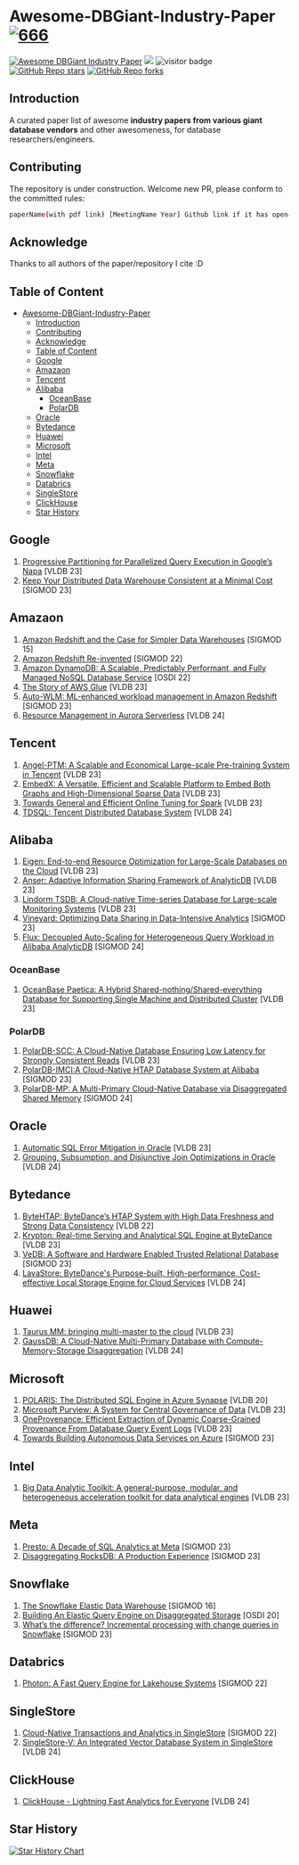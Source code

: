 # Awesome-DBGiant-Industry-Paper [![666](https://awesome.re/badge.svg)](https://awesome.re)

[![Awesome DBGiant Industry Paper](https://img.shields.io/static/v1?label=&message=Awesome+DBGiant+Industry+Paper&color=black&logo=awesomelists)](https://github.com/Wind-Gone/awesome-dbgiant-Industry-paper)
![](https://img.shields.io/github/last-commit/Wind-Gone/awesome-dbgiant-Industry-paper?color=green)
![visitor badge](https://visitor-badge.lithub.cc/badge?page_id=Wind-Gone.awesome-dbgiant-Industry-paper)
[![GitHub Repo stars](https://img.shields.io/github/stars/Wind-Gone/awesome-dbgiant-Industry-paper?style=social)](https://github.com/Wind-Gone/awesome-dbgiant-Industry-paper)
[![GitHub Repo forks](https://img.shields.io/github/forks/Wind-Gone/awesome-dbgiant-Industry-paper?style=social)](https://github.com/Wind-Gone/awesome-dbgiant-Industry-paper)
## Introduction

A curated paper list of awesome <b>industry papers from various giant database vendors</b> and other awesomeness, for database researchers/engineers.

## Contributing

The repository is under construction.  Welcome new PR, please conform to the committed rules: 

```bash
paperName(with pdf link) [MeetingName Year] Github link if it has open-sourced code (optional)
```
## Acknowledge
Thanks to all authors of the paper/repository I cite :D

## Table of Content

- [Awesome-DBGiant-Industry-Paper ](#awesome-dbgiant-industry-paper-)
  - [Introduction](#introduction)
  - [Contributing](#contributing)
  - [Acknowledge](#acknowledge)
  - [Table of Content](#table-of-content)
  - [Google](#google)
  - [Amazaon](#amazaon)
  - [Tencent](#tencent)
  - [Alibaba](#alibaba)
    - [OceanBase](#oceanbase)
    - [PolarDB](#polardb)
  - [Oracle](#oracle)
  - [Bytedance](#bytedance)
  - [Huawei](#huawei)
  - [Microsoft](#microsoft)
  - [Intel](#intel)
  - [Meta](#meta)
  - [Snowflake](#snowflake)
  - [Databrics](#databrics)
  - [SingleStore](#singlestore)
  - [ClickHouse](#clickhouse)
  - [Star History](#star-history)


## Google
1. [Progressive Partitioning for Parallelized Query Execution in Google’s Napa](https://www.vldb.org/pvldb/vol16/p3475-sankaranarayanan.pdf) [VLDB 23]
2. [Keep Your Distributed Data Warehouse Consistent at a Minimal Cost](https://dl.acm.org/doi/pdf/10.1145/3589770) [SIGMOD 23]

## Amazaon
1. [Amazon Redshift and the Case for Simpler Data Warehouses](https://15721.courses.cs.cmu.edu/spring2024/papers/22-redshift/p1917-gupta.pdf) [SIGMOD 15]
2. [Amazon Redshift Re-invented](https://15721.courses.cs.cmu.edu/spring2024/papers/22-redshift/redshift-sigmod2022.pdf) [SIGMOD 22]
3. [Amazon DynamoDB: A Scalable, Predictably Performant, and Fully Managed NoSQL Database Service](https://www.usenix.org/system/files/atc22-elhemali.pdf) [OSDI 22]
4. [The Story of AWS Glue](https://www.vldb.org/pvldb/vol16/p3557-saxena.pdf) [VLDB 23]
5. [Auto-WLM: ML-enhanced workload management in Amazon Redshift](https://dl.acm.org/doi/pdf/10.1145/3555041.3589677) [SIGMOD 23]
6. [Resource Management in Aurora Serverless](https://www.vldb.org/pvldb/vol17/p4038-urgaonkar.pdf) [VLDB 24]

## Tencent
1. [Angel-PTM: A Scalable and Economical Large-scale Pre-training System in Tencent](https://arxiv.org/pdf/2303.02868.pdf) [VLDB 23]
2. [EmbedX: A Versatile, Efficient and Scalable Platform to Embed Both Graphs and High-Dimensional Sparse Data](https://dl.acm.org/doi/pdf/10.14778/3611540.3611546) [VLDB 23]
3. [Towards General and Efficient Online Tuning for Spark](https://arxiv.org/pdf/2309.01901v1.pdf) [VLDB 23]
4. [TDSQL: Tencent Distributed Database System](https://www.vldb.org/pvldb/vol17/p3869-chen.pdf) [VLDB 24]


## Alibaba
1. [Eigen: End-to-end Resource Optimization for Large-Scale Databases on the Cloud](https://dl.acm.org/doi/pdf/10.14778/3611540.3611565) [VLDB 23]
2. [Anser: Adaptive Information Sharing Framework of AnalyticDB](https://dl.acm.org/doi/pdf/10.14778/3611540.3611553) [VLDB 23]
3. [Lindorm TSDB: A Cloud-native Time-series Database for Large-scale Monitoring Systems](https://dl.acm.org/doi/pdf/10.14778/3611540.3611559) [VLDB 23]
4. [Vineyard: Optimizing Data Sharing in Data-Intensive Analytics](https://dl.acm.org/doi/pdf/10.1145/3589780) [SIGMOD 23]
5. [Flux: Decoupled Auto-Scaling for Heterogeneous Query Workload in Alibaba AnalyticDB](https://dl.acm.org/doi/pdf/10.1145/3626246.3653381) [SIGMOD 24]
### OceanBase
1. [OceanBase Paetica: A Hybrid Shared-nothing/Shared-everything Database for Supporting Single Machine and Distributed Cluster](https://www.vldb.org/pvldb/vol16/p3728-xu.pdf) [VLDB 23]

### PolarDB
1. [PolarDB-SCC: A Cloud-Native Database Ensuring Low Latency for Strongly Consistent Reads](https://www.vldb.org/pvldb/vol16/p3754-chen.pdf) [VLDB 23]
2. [PolarDB-IMCI:A Cloud-Native HTAP Database System at Alibaba](https://arxiv.org/pdf/2305.08468.pdf) [SIGMOD 23]
3. [PolarDB-MP: A Multi-Primary Cloud-Native Database via Disaggregated Shared Memory](https://dl.acm.org/doi/10.1145/3626246.3653377) [SIGMOD 24]


## Oracle
1. [Automatic SQL Error Mitigation in Oracle](https://dl.acm.org/doi/pdf/10.14778/3611540.3611568) [VLDB 23]
2. [Grouping, Subsumption, and Disjunctive Join Optimizations in Oracle](https://www.vldb.org/pvldb/vol17/p4200-pasupuleti.pdf) [VLDB 24]

## Bytedance
1. [ByteHTAP: ByteDance’s HTAP System with High Data Freshness and Strong Data Consistency](https://www.vldb.org/pvldb/vol15/p3411-chen.pdf) [VLDB 22]
2. [Krypton: Real-time Serving and Analytical SQL Engine at ByteDance](https://www.vldb.org/pvldb/vol16/p3528-chen.pdf) [VLDB 23]
3. [VeDB: A Software and Hardware Enabled Trusted Relational Database](https://dl.acm.org/doi/pdf/10.1145/3589774) [SIGMOD 23]
4. [LavaStore: ByteDance's Purpose-built, High-performance, Cost-effective Local Storage Engine for Cloud Services](https://www.vldb.org/pvldb/vol17/p3799-jiao.pdf) [VLDB 24]

## Huawei
1. [Taurus MM: bringing multi-master to the cloud](https://www.vldb.org/pvldb/vol16/p3488-depoutovitch.pdf) [VLDB 23]
2. [GaussDB: A Cloud-Native Multi-Primary Database with Compute-Memory-Storage Disaggregation](https://www.vldb.org/pvldb/vol17/p3786-li.pdf) [VLDB 24]

## Microsoft
1. [POLARIS: The Distributed SQL Engine in Azure Synapse](https://15721.courses.cs.cmu.edu/spring2024/papers/23-synapse/p3204-saborit.pdf) [VLDB 20]
2. [Microsoft Purview: A System for Central Governance of Data](https://dl.acm.org/doi/pdf/10.14778/3611540.3611552) [VLDB 23]
3. [OneProvenance: Efficient Extraction of Dynamic Coarse-Grained Provenance From Database Query Event Logs](https://arxiv.org/pdf/2210.14047.pdf) [VLDB 23]
4. [Towards Building Autonomous Data Services on Azure](https://dl.acm.org/doi/pdf/10.1145/3555041.3589674) [SIGMOD 23]

## Intel
1. [Big Data Analytic Toolkit: A general-purpose, modular, and heterogeneous acceleration toolkit for data analytical engines](https://dl.acm.org/doi/pdf/10.14778/3611540.3611558) [VLDB 23]

## Meta
1. [Presto: A Decade of SQL Analytics at Meta](https://scontent.fbkk10-1.fna.fbcdn.net/v/t39.8562-6/338697424_1576642486169536_1067048833935401645_n.pdf?_nc_cat=110&ccb=1-7&_nc_sid=ad8a9d&_nc_ohc=DZpvN_qgbKYAX-CuZCe&_nc_ht=scontent.fbkk10-1.fna&oh=00_AfCbkBqoOtDXSp22jQBY4iKnzbV4DS_aYqPc1XumlWSKPg&oe=65047997) [SIGMOD 23]
2. [Disaggregating RocksDB: A Production Experience](https://scontent.fbkk10-1.fna.fbcdn.net/v/t39.8562-6/356990181_787184386211320_3255498706838241035_n.pdf?_nc_cat=106&ccb=1-7&_nc_sid=ad8a9d&_nc_ohc=8oLZBKS9wE4AX-oY4TG&_nc_ht=scontent.fbkk10-1.fna&oh=00_AfDOk7z_tBa89Hpz1HsslZNLrH8DrRsWRpCOrWC5a0b69w&oe=6504A5BC) [SIGMOD 23]

## Snowflake
1. [The Snowflake Elastic Data Warehouse](https://15721.courses.cs.cmu.edu/spring2024/papers/19-snowflake/p215-dageville-snowflake.pdf) [SIGMOD 16]
2. [Building An Elastic Query Engine on Disaggregated Storage](https://15721.courses.cs.cmu.edu/spring2024/papers/19-snowflake/vuppalapati-nsdi22.pdf) [OSDI 20]
3. [What’s the difference? Incremental processing with change queries in Snowflake](https://dl.acm.org/doi/pdf/10.1145/3589776) [SIGMOD 23]

## Databrics
1. [Photon: A Fast Query Engine for Lakehouse Systems](https://15721.courses.cs.cmu.edu/spring2024/papers/18-databricks/sigmod_photon.pdf) [SIGMOD 22]

## SingleStore
1. [Cloud-Native Transactions and Analytics in SingleStore](https://dl.acm.org/doi/pdf/10.1145/3514221.3526055) [SIGMOD 22]
2. [SingleStore-V: An Integrated Vector Database System in SingleStore](https://www.vldb.org/pvldb/vol17/p3772-chen.pdf) [VLDB 24]


## ClickHouse
1. [ClickHouse - Lightning Fast Analytics for Everyone](https://www.vldb.org/pvldb/vol17/p3731-schulze.pdf) [VLDB 24]


## Star History

<a href="https://star-history.com/#Wind-Gone/awesome-dbgiant-Industry-paper&Date">
  <picture>
    <source media="(prefers-color-scheme: dark)" srcset="https://api.star-history.com/svg?repos=Wind-Gone/awesome-dbgiant-Industry-paper&type=Date&theme=dark" />
    <source media="(prefers-color-scheme: light)" srcset="https://api.star-history.com/svg?repos=Wind-Gone/awesome-dbgiant-Industry-paper&type=Date" />
    <img alt="Star History Chart" src="https://api.star-history.com/svg?repos=Wind-Gone/awesome-dbgiant-Industry-paper&type=Date" />
  </picture>
</a>